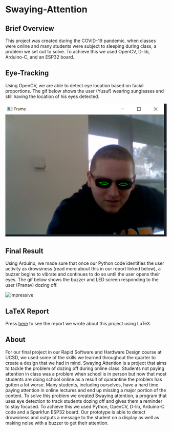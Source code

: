 # Swaying-Attention
## Brief Overview
This project was created during the COVID-19 pandemic, when classes were online and many students were subject to sleeping during class, a problem we set out to solve. To achieve this we used OpenCV, D-lib, Arduino-C, and an ESP32 board. 

## Eye-Tracking
Using OpenCV, we are able to detect eye location based on facial proportions. The gif below shows the user (Yusuf) wearing sunglasses and still having the location of his eyes detected.

![wow](Assets/Extra_images_and_videos/dappersuf.PNG)

## Final Result
Using Arduino, we made sure that once our Python code identifies the user activity as drowsiness (read more about this in our report linked below), a buzzer begins to vibrate and continues to do so until the user opens their eyes. The gif below shows the buzzer and LED screen responding to the user (Pranav) dozing off.

![impressive](Assets/Extra_images_and_videos/ECE_16_demo.gif)

## LaTeX Report
Press [here](https://github.com/ymorsi7/SwayingAttention/blob/main/SwayingAttention.pdf) to see the report we wrote about this project using LaTeX.

## About
For our final project in our Rapid Software and Hardware Design course at UCSD, we used some of the skills we learned throughout the quarter to create a design that we had in mind. Swaying Attention is a project that aims to tackle the problem of dozing off during online class. Students not paying attention in class was a problem when school is in person but now that most students are doing school online as a result of quarantine the problem has gotten a lot worse. Many students, including ourselves, have a hard time paying attention in online lectures and end up missing a major portion of the content. To solve this problem we created Swaying attention, a program that uses eye detection to track students dozing off and gives them a reminder to stay focused. To achieve this we used Python, OpenCV, D-lib, Arduino-C code and a Sparkfun ESP32 board. Our prototype is able to detect drowsiness and outputs a message to the student on a display as well as making noise with a buzzer to get their attention.

